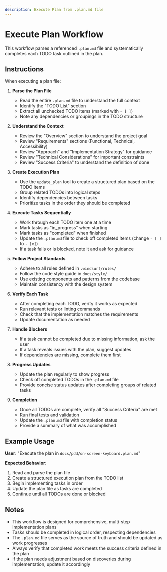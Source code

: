 ```yaml
---
description: Execute Plan from .plan.md file
---
```


# Execute Plan Workflow

This workflow parses a referenced `.plan.md` file and systematically completes each TODO task outlined in the plan.

## Instructions

When executing a plan file:

1. **Parse the Plan File**
   - Read the entire `.plan.md` file to understand the full context
   - Identify the "TODO List" section
   - Extract all unchecked TODO items (marked with `- [ ]`)
   - Note any dependencies or groupings in the TODO structure

2. **Understand the Context**
   - Review the "Overview" section to understand the project goal
   - Review "Requirements" sections (Functional, Technical, Accessibility)
   - Review "Approach" and "Implementation Strategy" for guidance
   - Review "Technical Considerations" for important constraints
   - Review "Success Criteria" to understand the definition of done

3. **Create Execution Plan**
   - Use the `update_plan` tool to create a structured plan based on the TODO items
   - Group related TODOs into logical steps
   - Identify dependencies between tasks
   - Prioritize tasks in the order they should be completed

4. **Execute Tasks Sequentially**
   - Work through each TODO item one at a time
   - Mark tasks as "in_progress" when starting
   - Mark tasks as "completed" when finished
   - Update the `.plan.md` file to check off completed items (change `- [ ]` to `- [x]`)
   - If a task fails or is blocked, note it and ask for guidance

5. **Follow Project Standards**
   - Adhere to all rules defined in `.windsurf/rules/`
   - Follow the code style guide in `docs/style/`
   - Use existing components and patterns from the codebase
   - Maintain consistency with the design system

6. **Verify Each Task**
   - After completing each TODO, verify it works as expected
   - Run relevant tests or linting commands
   - Check that the implementation matches the requirements
   - Update documentation as needed

7. **Handle Blockers**
   - If a task cannot be completed due to missing information, ask the user
   - If a task reveals issues with the plan, suggest updates
   - If dependencies are missing, complete them first

8. **Progress Updates**
   - Update the plan regularly to show progress
   - Check off completed TODOs in the `.plan.md` file
   - Provide concise status updates after completing groups of related tasks

9. **Completion**
   - Once all TODOs are complete, verify all "Success Criteria" are met
   - Run final tests and validation
   - Update the `.plan.md` file with completion status
   - Provide a summary of what was accomplished

## Example Usage

**User**: "Execute the plan in `docs/pdd/on-screen-keyboard.plan.md`"

**Expected Behavior**:

1. Read and parse the plan file
2. Create a structured execution plan from the TODO list
3. Begin implementing tasks in order
4. Update the plan file as tasks are completed
5. Continue until all TODOs are done or blocked

## Notes

- This workflow is designed for comprehensive, multi-step implementation plans
- Tasks should be completed in logical order, respecting dependencies
- The `.plan.md` file serves as the source of truth and should be updated as work progresses
- Always verify that completed work meets the success criteria defined in the plan
- If the plan needs adjustment based on discoveries during implementation, update it accordingly
